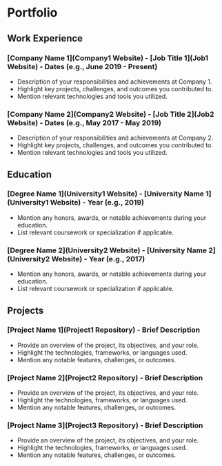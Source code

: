 # Portfolio

## Work Experience

### [Company Name 1](Company1 Website) - [Job Title 1](Job1 Website) - Dates (e.g., June 2019 - Present)

- Description of your responsibilities and achievements at Company 1.
- Highlight key projects, challenges, and outcomes you contributed to.
- Mention relevant technologies and tools you utilized.

### [Company Name 2](Company2 Website) - [Job Title 2](Job2 Website) - Dates (e.g., May 2017 - May 2019)

- Description of your responsibilities and achievements at Company 2.
- Highlight key projects, challenges, and outcomes you contributed to.
- Mention relevant technologies and tools you utilized.

## Education

### [Degree Name 1](University1 Website) - [University Name 1](University1 Website) - Year (e.g., 2019)

- Mention any honors, awards, or notable achievements during your education.
- List relevant coursework or specialization if applicable.

### [Degree Name 2](University2 Website) - [University Name 2](University2 Website) - Year (e.g., 2017)

- Mention any honors, awards, or notable achievements during your education.
- List relevant coursework or specialization if applicable.

## Projects

### [Project Name 1](Project1 Repository) - Brief Description

- Provide an overview of the project, its objectives, and your role.
- Highlight the technologies, frameworks, or languages used.
- Mention any notable features, challenges, or outcomes.

### [Project Name 2](Project2 Repository) - Brief Description

- Provide an overview of the project, its objectives, and your role.
- Highlight the technologies, frameworks, or languages used.
- Mention any notable features, challenges, or outcomes.

### [Project Name 3](Project3 Repository) - Brief Description

- Provide an overview of the project, its objectives, and your role.
- Highlight the technologies, frameworks, or languages used.
- Mention any notable features, challenges, or outcomes.
